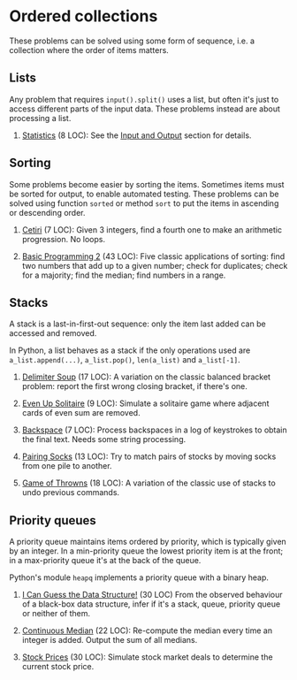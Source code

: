 # Ordered collections

These problems can be solved using some form of sequence,
i.e. a collection where the order of items matters.

## Lists

Any problem that requires `input().split()` uses a list, but often
it's just to access different parts of the input data.
These problems instead are about processing a list.

1. [Statistics](https://open.kattis.com/problems/statistics) (8 LOC):
See the [Input and Output](input.md) section for details.

## Sorting

Some problems become easier by sorting the items.
Sometimes items must be sorted for output, to enable automated testing.
These problems can be solved using function `sorted` or method `sort` to put
the items in ascending or descending order.

1. [Cetiri](https://open.kattis.com/problems/cetiri) (7 LOC):
Given 3 integers, find a fourth one to make an arithmetic progression.
No loops.

1. [Basic Programming 2](https://open.kattis.com/problems/basicprogramming2)
(43 LOC): Five classic applications of sorting:
find two numbers that add up to a given number; check for duplicates;
check for a majority; find the median; find numbers in a range.

## Stacks

A stack is a last-in-first-out sequence:
only the item last added can be accessed and removed.
<!-- Stacks are useful to process nested items. -->
In Python, a list behaves as a stack if the only operations used are
`a_list.append(...)`, `a_list.pop()`, `len(a_list)` and `a_list[-1]`.

1. [Delimiter Soup](https://open.kattis.com/problems/delimitersoup) (17 LOC):
  A variation on the classic balanced bracket problem:
  report the first wrong closing bracket, if there's one.

1. [Even Up Solitaire](https://open.kattis.com/problems/evenup) (9 LOC):
  Simulate a solitaire game where adjacent cards of even sum are removed.

1. [Backspace](https://open.kattis.com/problems/backspace) (7 LOC):
  Process backspaces in a log of keystrokes to obtain the final text.
  Needs some string processing.

1. [Pairing Socks](https://open.kattis.com/problems/pairingsocks) (13 LOC):
  Try to match pairs of stocks by moving socks from one pile to another.

1. [Game of Throwns](https://open.kattis.com/problems/throwns) (18 LOC):
  A variation of the classic use of stacks to undo previous commands.

## Priority queues

A priority queue maintains items ordered by priority, which is typically given
by an integer. In a min-priority queue the lowest priority item is at the front;
in a max-priority queue it's at the back of the queue.

Python's module `heapq` implements a priority queue with a binary heap.

1. [I Can Guess the Data Structure!](https://open.kattis.com/problems/guessthedatastructure) (30 LOC)
From the observed behaviour of a black-box data structure, infer if
it's a stack, queue, priority queue or neither of them.

1. [Continuous Median](https://open.kattis.com/problems/continuousmedian)
(22 LOC): Re-compute the median every time an integer is added.
Output the sum of all medians.

1. [Stock Prices](https://open.kattis.com/problems/stockprices) (30 LOC):
Simulate stock market deals to determine the current stock price.
